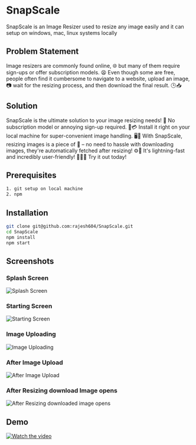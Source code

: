 
# SnapScale

SnapScale is an Image Resizer used to resize any image easily and it can setup on windows, mac, linux systems locally

## Problem Statement

Image resizers are commonly found online, 🌐 but many of them require sign-ups or offer subscription models. 😫 Even though some are free, people often find it cumbersome to navigate to a website, upload an image, 📷 wait for the resizing process, and then download the final result. 🕒📥

## Solution

SnapScale is the ultimate solution to your image resizing needs! 🌟 No subscription model or annoying sign-up required. 🚫💳 Install it right on your local machine for super-convenient image handling. 🖥️🎉 With SnapScale, resizing images is a piece of 🍰 – no need to hassle with downloading images, they're automatically fetched after resizing! ⚙️💨 It's lightning-fast and incredibly user-friendly! 🏃‍♂️💨 Try it out today!

## Prerequisites

```bash
1. git setup on local machine
2. npm
```

## Installation

```bash
git clone git@github.com:rajesh604/SnapScale.git
cd SnapScale
npm install
npm start
```

## Screenshots

### Splash Screen
![Splash Screen](https://ik.imagekit.io/hbzknb1hm/Screenshot%202023-10-22%20140626.png?updatedAt=1697967029718)

### Starting Screen
![Starting Screen](https://ik.imagekit.io/hbzknb1hm/Screenshot%202023-10-22%20150508.png?updatedAt=1697967364437)

### Image Uploading
![Image Uploading](https://ik.imagekit.io/hbzknb1hm/Screenshot%202023-10-22%20150516.png?updatedAt=1697967364757)

### After Image Upload
![After Image Upload](https://ik.imagekit.io/hbzknb1hm/Screenshot%202023-10-22%20150522.png?updatedAt=1697967364753)

### After Resizing download Image opens
![After Resizing downloaded image opens](https://ik.imagekit.io/hbzknb1hm/Screenshot%202023-10-22%20150536.png?updatedAt=1697967365630)

## Demo

[![Watch the video](https://ik.imagekit.io/hbzknb1hm/Screenshot%202023-10-22%20150508.png?updatedAt=1697967364437)](https://youtu.be/ISmqmLtC4fc?feature=shared)
